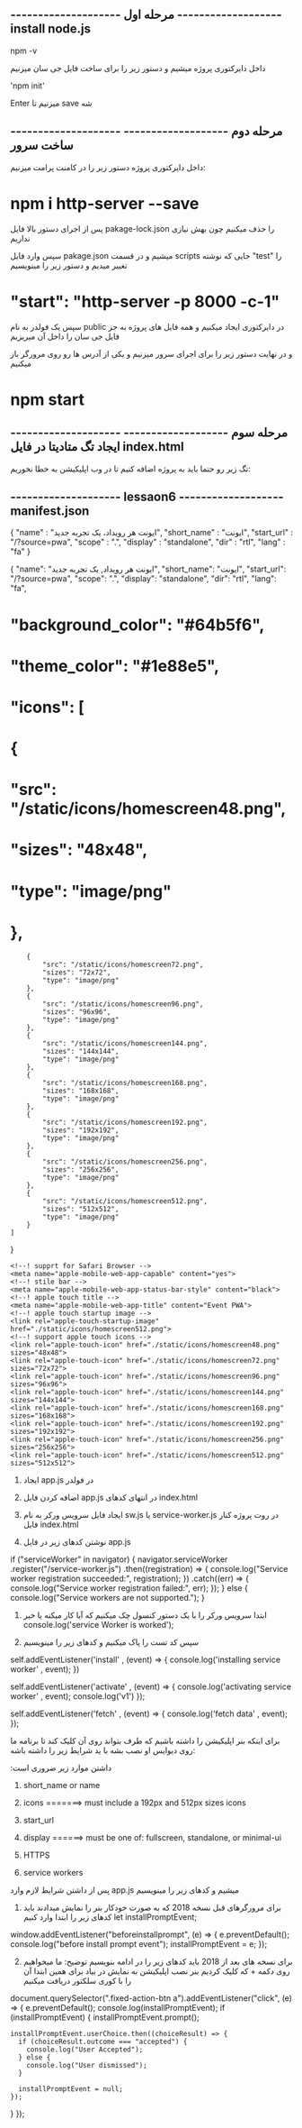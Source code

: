 -------------------- مرحله اول -------------------
install node.js 
------------------------------------------------
npm -v

داخل دایرکتوری پروژه میشیم و دستور زیر را برای ساخت فایل جی سان میزنیم

'npm init'

Enter میزنیم تا save شه



-------------------- مرحله دوم ------------------- 
ساخت سرور
------------------------------------------------
 داخل دایرکتوری پروژه دستور زیر را در کامنت پرامت میزنیم:

# npm i http-server --save

پس از اجرای دستور بالا فایل 
pakage-lock.json 
را حذف میکنیم چون بهش نیازی نداریم


سپس وارد فایل 
pakage.json
 میشیم و در قسمت 
 scripts 
 جایی که نوشته 
 "test" 
 را تغییر میدیم و دستور زیر را مینویسیم

# "start": "http-server -p 8000 -c-1"

سپس یک فولدر به نام public در دایرکتوری ایجاد میکنیم و همه فایل های پروژه به جز فایل جی سان را داخل آن میریزیم

و در نهایت دستور زیر را برای اجرای سرور میزنیم و یکی از آدرس ها رو روی مرورگر باز میکنیم
# npm start



-------------------- مرحله سوم -------------------
ایجاد تگ متادیتا در فایل index.html
------------------------------------------------
تگ زیر رو حتما باید به پروژه اضافه کنیم تا در وب اپلیکیشن به خطا نخوریم:

 <meta name="viewport" content="width=device-width, initial-scale=1">


-------------------- lessaon6 -------------------
manifest.json
------------------------------------------------
{
 "name" : "ایونت هر رویداد، یک تجربه جدید",
 "short_name" : "ایونت",
 "start_url" : "/?source=pwa",
 "scope" : ".",
 "display" : "standalone",
 "dir" : "rtl",
 "lang" : "fa"
}

<!-------------------------------------- lessan 7 --------------------------------------------

        icons and theme_color on manifest.json

----------------------------------------------------------------------------------------------->
{
    "name": "ایونت هر رویداد, یک تجربه جدید",
    "short_name": "ایونت",
    "start_url": "/?source=pwa",
    "scope": ".",
    "display": "standalone",
    "dir": "rtl",
    "lang": "fa",
#    "background_color": "#64b5f6",
#    "theme_color": "#1e88e5",
#    "icons": [
#        {
#            "src": "/static/icons/homescreen48.png",
#            "sizes": "48x48",
#            "type": "image/png"
#        },
        {
            "src": "/static/icons/homescreen72.png",
            "sizes": "72x72",
            "type": "image/png"
        },
        {
            "src": "/static/icons/homescreen96.png",
            "sizes": "96x96",
            "type": "image/png"
        },
        {
            "src": "/static/icons/homescreen144.png",
            "sizes": "144x144",
            "type": "image/png"
        },
        {
            "src": "/static/icons/homescreen168.png",
            "sizes": "168x168",
            "type": "image/png"
        },
        {
            "src": "/static/icons/homescreen192.png",
            "sizes": "192x192",
            "type": "image/png"
        },
        {
            "src": "/static/icons/homescreen256.png",
            "sizes": "256x256",
            "type": "image/png"
        },
        {
            "src": "/static/icons/homescreen512.png",
            "sizes": "512x512",
            "type": "image/png"
        }
    ]
}

<!-------------------------------------- lessan 8 --------------------------------------------

        index.html =====> support safari

----------------------------------------------------------------------------------------------->
    <!--! supprt for Safari Browser -->
    <meta name="apple-mobile-web-app-capable" content="yes">
    <!--! stile bar -->
    <meta name="apple-mobile-web-app-status-bar-style" content="black">
    <!--! apple touch title -->
    <meta name="apple-mobile-web-app-title" content="Event PWA">
    <!--! apple touch startup image -->
    <link rel="apple-touch-startup-image" href="./static/icons/homescreen512.png">
    <!--! support apple touch icons -->
    <link rel="apple-touch-icon" href="./static/icons/homescreen48.png" sizes="48x48">
    <link rel="apple-touch-icon" href="./static/icons/homescreen72.png" sizes="72x72">
    <link rel="apple-touch-icon" href="./static/icons/homescreen96.png" sizes="96x96">
    <link rel="apple-touch-icon" href="./static/icons/homescreen144.png" sizes="144x144">
    <link rel="apple-touch-icon" href="./static/icons/homescreen168.png" sizes="168x168">
    <link rel="apple-touch-icon" href="./static/icons/homescreen192.png" sizes="192x192">
    <link rel="apple-touch-icon" href="./static/icons/homescreen256.png" sizes="256x256">
    <link rel="apple-touch-icon" href="./static/icons/homescreen512.png" sizes="512x512">

<!-------------------------------------- lessan 10 --------------------------------------------

        Service Worker

----------------------------------------------------------------------------------------------->
1.  ایجاد app.js در فولدر 

2. اضافه کردن فایل app.js در انتهای کدهای index.html

3. ایجاد فایل سرویس ورکر به نام sw.js یا service-worker.js در روت پروژه کنار فایل index.html

4. نوشتن کدهای زیر در فایل app.js

if ("serviceWorker" in navigator) {
  navigator.serviceWorker
    .register("/service-worker.js")
    .then((registration) => {
      console.log("Service worker registration succeeded:", registration);
    })
    .catch((err) => {
      console.log("Service worker registration failed:", err);
    });
} else {
  console.log("Service workers are not supported.");
}

<!-------------------------------------- lessan 11 --------------------------------------------

        Service Worker

----------------------------------------------------------------------------------------------->
1. ابتدا سرویس ورکر را با یک دستور کنسول چک میکنیم که آیا کار میکنه یا خیر
    console.log('service Worker is worked');

2. سپس کد تست را پاک میکنیم و کدهای زیر را مینویسیم

self.addEventListener('install' , (event) => {
    console.log('installing service worker' , event);
})

self.addEventListener('activate' , (event) => {
    console.log('activating service worker' , event);
    console.log('v1')
});

self.addEventListener('fetch' , (event) => {
    console.log('fetch data' , event);
});

<!-------------------------------------- lessan 12 --------------------------------------------

        install banner ---- on app.js

----------------------------------------------------------------------------------------------->
برای اینکه بنر اپلیکیشن را داشته باشیم که طرف بتواند روی آن کلیک کند تا برنامه ما روی دیوایس او نصب بشه با ید شرایط زیر را داشته باشه:

:داشتن موارد زیر ضروری است
1. short_name or name

2. icons =======> must include a 192px  and  512px sizes icons

3. start_url

4. display ======> must be one of: fullscreen, standalone, or minimal-ui

5. HTTPS

6. service workers


پس از داشتن شرایط لازم وارد app.js میشیم و کدهای زیر را مینویسیم

1. برای مرورگرهای قبل نسخه 2018 که به صورت خودکار بنر را نمایش میدادند باید کدهای زیر را ابتدا وارد کنیم
let installPromptEvent;

window.addEventListener("beforeinstallprompt", (e) => {
  e.preventDefault();
  console.log("before install prompt event");
  installPromptEvent = e;
});

2. برای نسخه های بعد از 2018 باید کدهای زیر را در ادامه بنویسیم
توضیح: ما میخواهیم روی دکمه + که کلیک کردیم بنر نصب اپلیکیشن به نمایش در بیاد برای همین ابتدا آن را با کوری سلکتور دریافت میکنیم

document.querySelector(".fixed-action-btn a").addEventListener("click", (e) => {
  e.preventDefault();
  console.log(installPromptEvent);
  if (installPromptEvent) {
    installPromptEvent.prompt();

    installPromptEvent.userChoice.then((choiceResult) => {
      if (choiceResult.outcome === "accepted") {
        console.log("User Accepted");
      } else {
        console.log("User dismissed");
      }

      installPromptEvent = null;
    });
  }
});

<!-------------------------------------- lessan 12 --------------------------------------------

        ofline service(cache api)----- on service-worker.js
----------------------------------------------------------------------------------------------->
